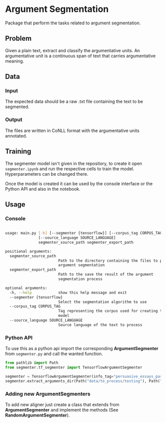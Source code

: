 # Argument Segmentation

Package that perform the tasks related to argument segmentation.

## Problem

Given a plain text, extract and classify the argumentative units. An argumentative unit is a continuous span of text that carries argumentative meaning.

## Data

### Input

The expected data should be a raw .txt file containing the text to be segmented.

### Output

The files are written in CoNLL format with the argumentative units annotated.

## Training

The segmenter model isn't given in the repository, to create it open `segmenter.ipynb` and run the respective cells to train the model. Hyperparameters can be changed there.

Once the model is created it can be used by the console interface or the Python API and also in the notebook.

## Usage

### Console

```bash

usage: main.py [-h] [--segmenter {tensorflow}] [--corpus_tag CORPUS_TAG]
               [--source_language SOURCE_LANGUAGE]
               segmenter_source_path segmenter_export_path

positional arguments:
  segmenter_source_path
                        Path to the directory containing the files to perform
                        argument segmentation
  segmenter_export_path
                        Path to the save the result of the argument
                        segmentation process

optional arguments:
  -h, --help            show this help message and exit
  --segmenter {tensorflow}
                        Select the segmentation algorithm to use
  --corpus_tag CORPUS_TAG
                        Tag representing the corpus used for creating the
                        model
  --source_language SOURCE_LANGUAGE
                        Source language of the text to process

```

### Python API

To use this as a python api import the corresponding **ArgumentSegmenter** from `segmenter.py` and call the wanted function.

```python
from pathlib import Path
from segmenter.tf_segmenter import TensorflowArgumentSegmenter

segmenter = TensorflowArgumentSegmenter(info_tag="persuasive_essays_paragraph", source_language="spanish")
segmenter.extract_arguments_dir(Path("data/to_process/testing"), Path("data/segmenter_processed/testing"))
```

### Adding new ArgumentSegmenters

To add new aligner just create a class that extends from **ArgumentSegmenter** and implement the methods (See **RandomArgumentSegmenter**).
